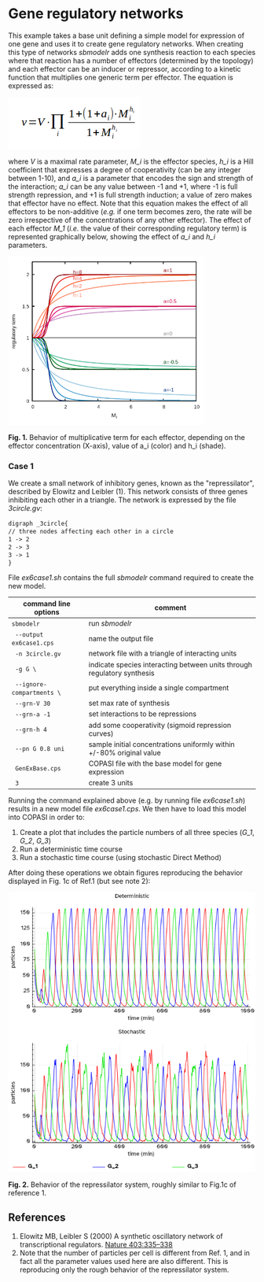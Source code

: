 # Gene regulatory networks

This example takes a base unit defining a simple model for expression of one gene and uses it to create gene regulatory networks. When creating this type of networks *sbmodelr* adds one synthesis reaction to each species where that reaction has a number of effectors (determined by the topology) and each effector can be an inducer or repressor, according to a kinetic function that multiplies one generic term per effector. The equation is expressed as:

![Generic equation for regulatory synthesis networks](Eq1.png)

where *V* is a maximal rate parameter, *M_i* is the effector species, *h_i* is a Hill coefficient that expresses a degree of cooperativity (can be any integer between 1-10), and *a_i* is a parameter that encodes the sign and strength of the interaction; *a_i* can be any value between -1 and +1, where -1 is full strength repression, and +1 is full strength induction; a value of zero makes that effector have no effect. Note that this equation makes the effect of all effectors to be non-additive (*e.g.* if one term becomes zero, the rate will be zero irrespective of the concentrations of any other effector). The effect of each effector *M_1* (*i.e.* the value of their corresponding regulatory term) is represented graphically below, showing the effect of *a_i* and *h_i* parameters.

![Generic equation for regulatory synthesis networks](regfunction_400.png)

__Fig. 1.__ Behavior of multiplicative term for each effector, depending on the effector concentration (X-axis), value of a_i (color) and h_i (shade).

### Case 1

We create a small network of inhibitory genes, known as the "repressilator", described by Elowitz and Leibler (1). This network consists of three genes inhibiting each other in a triangle. The network is expressed by the file *3circle.gv*:

```
digraph _3circle{
// three nodes affecting each other in a circle
1 -> 2
2 -> 3
3 -> 1
}
```


File *ex6case1.sh* contains the full *sbmodelr* command required to create the new model.

| command line options       | comment                                                                |
| -------------------------- | ---------------------------------------------------------------------- |
|``sbmodelr``                | run *sbmodelr*                                                         |
|`` --output ex6case1.cps``  | name the output file                                                   |
|`` -n 3circle.gv``          | network file with a triangle of interacting units                      |
|`` -g G \``                 | indicate species interacting between units through regulatory synthesis|
|`` --ignore-compartments \``| put everything inside a single compartment                             |
|`` --grn-V 30``             | set max rate of synthesis                                              |
|`` --grn-a -1``             | set interactions to be repressions                                     |
|`` --grn-h 4``              | add some cooperativity (sigmoid repression curves)                     |
|`` --pn G 0.8 uni``         | sample initial concentrations uniformly within +/-80% original value   |
|`` GenExBase.cps``          | COPASI file with the base model for gene expression                    |
|`` 3``                      | create 3 units                                                         |

Running the command explained above (e.g. by running file *ex6case1.sh*) results in a new model file *ex6case1.cps*.
We then have to load this model into COPASI in order to:

 1. Create a plot that includes the particle numbers of all three species (*G_1*, *G_2*, *G_3*)
 2. Run a deterministic time course
 3. Run a stochastic time course (using stochastic Direct Method)

 After doing these operations we obtain figures reproducing the behavior displayed in Fig. 1c of Ref.1 (but see note 2):

![Deterministic and stochastic time course of repressilator model](ex6_fig2.png)

__Fig. 2.__ Behavior of the repressilator system, roughly similar to Fig.1c of reference 1.

## References

1. Elowitz MB, Leibler S (2000) A synthetic oscillatory network of transcriptional regulators. [Nature 403:335–338](https://doi.org/10.1038/35002125)
2. Note that the number of particles per cell is different from Ref. 1, and in fact all the parameter values used here are also different. This is reproducing only the rough behavior of the repressilator system.
